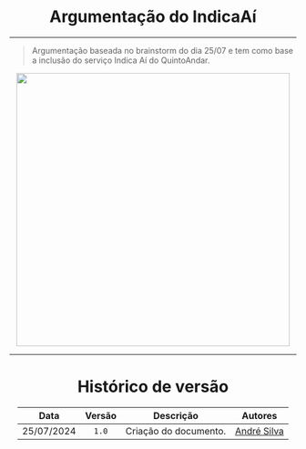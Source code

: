 <center>

# Argumentação do IndicaAí

</center>

---

> Argumentação baseada no brainstorm do dia 25/07 e tem como base a inclusão do serviço Indica Aí do QuintoAndar.

<center>

<img src="https://raw.githubusercontent.com/Hunter104/requisitos-quintoandar-2024.1/main/docs/assets/arg-indicaaiV1-0?raw=true" style="width:50vw"/> 

</center>

---

<center>

# Histórico de versão

</center>

<div style="margin: 0 auto; width: fit-content;">

|    Data    | Versão |       Descrição       | Autores                                     |
|:----------:|:------:|:---------------------:|---------------------------------------------|
| 25/07/2024 | `1.0`  | Criação do documento. | [André Silva](https://github.com/Hunter104) |

</div>